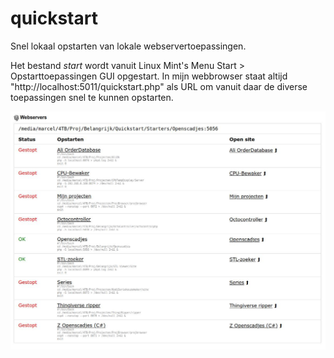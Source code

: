 # quickstart
Snel lokaal opstarten van lokale webservertoepassingen.

Het bestand <em>start</em> wordt vanuit Linux Mint's Menu Start > Opstarttoepassingen GUI opgestart. In mijn webbrowser staat altijd "http://localhost:5011/quickstart.php" als URL om vanuit daar de diverse toepassingen snel te kunnen opstarten.

![Schermafdruk](https://github.com/M4rc3lv/quickstart/blob/main/Screenshot/Schermafdruk.jpg?raw=true)


